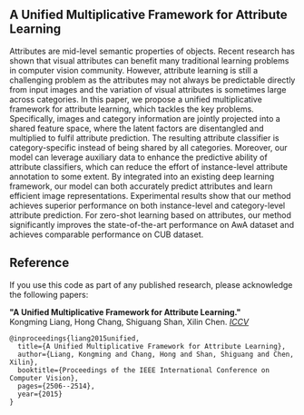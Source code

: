 ## A Unified Multiplicative Framework for Attribute Learning

Attributes are mid-level semantic properties of objects. Recent research has shown that visual attributes can benefit many traditional learning problems in computer vision community. However, attribute learning is still a challenging problem as the attributes may not always be predictable directly from input images and the variation of visual attributes is sometimes large across categories. In this paper, we propose a unified multiplicative framework for attribute learning, which tackles the key problems. Specifically, images and category information are jointly projected into a shared feature space, where the latent factors are disentangled and multiplied to fulfil attribute prediction. The resulting attribute classifier is category-specific instead of being shared by all  categories. Moreover, our model can leverage auxiliary data to enhance the predictive ability of attribute classifiers, which can reduce the effort of instance-level attribute annotation to some extent. By integrated into an existing deep learning framework, our model can both accurately predict attributes and learn efficient image representations. Experimental results show that our method achieves superior performance on both instance-level and category-level attribute prediction. For zero-shot learning based on attributes, our method significantly improves the state-of-the-art performance on AwA dataset and achieves comparable performance on CUB dataset.

## Reference

If you use this code as part of any published research, please acknowledge the
following papers:

**"A Unified Multiplicative Framework for Attribute Learning."**  
Kongming Liang, Hong Chang, Shiguang Shan, Xilin Chen. *[ICCV](http://vipl.ict.ac.cn/sites/default/files/papers/files/2015_ICCV_A%20Unified%20Multiplicative%20Framework%20for%20Attribute%20Learning.pdf)*

	@inproceedings{liang2015unified,
	  title={A Unified Multiplicative Framework for Attribute Learning},
	  author={Liang, Kongming and Chang, Hong and Shan, Shiguang and Chen, Xilin},
	  booktitle={Proceedings of the IEEE International Conference on Computer Vision},
	  pages={2506--2514},
	  year={2015}
	}